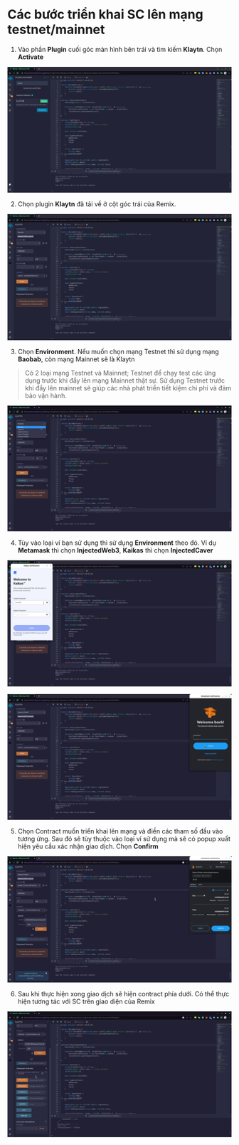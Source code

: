 # Các bước triển khai SC lên mạng testnet/mainnet

1. Vào phần **Plugin** cuối góc màn hình bên trái và tìm kiếm **Klaytn**. Chọn **Activate**

![My Image](./img/Step1.png)

2. Chọn plugin **Klaytn** đã tải về ở cột góc trái của Remix.

![My Image](./img/Step2.png)

3. Chọn **Environment**. Nếu muốn chọn mạng Testnet thì sử dụng mạng **Baobab**, còn mạng Mainnet sẽ là Klaytn
> Có 2 loại mạng Testnet và Mainnet; Testnet để  chạy test các ứng dụng trước khi đẩy lên mạng Mainnet thật sự. Sử dụng Testnet trước khi đẩy lên mainnet sẽ giúp các nhà phát triển tiết kiệm chi phí và đảm bảo vận hành. 


![My Image](./img/Step3.png)


4. Tùy vào loại ví bạn sử dụng thì sử dụng **Environment** theo đó. Ví dụ **Metamask** thì chọn **InjectedWeb3**, **Kaikas** thì chọn **InjectedCaver**

![My Image](./img/Step4.png)

![My Image](./img/Step4(2).png)


5. Chọn Contract muốn triển khai lên mạng và điền các tham số đầu vào tương ứng. Sau đó sẽ tùy thuộc vào loại ví sử dụng mà sẽ có popup xuất hiện yêu cầu xác nhận giao dịch. Chọn **Confirm**

![My Image](./img/Step6.png)


6. Sau khi thực hiện xong giao dịch sẽ hiện contract phía dưới. Có thể thực hiện tương tác với SC trên giao diện của Remix

![My Image](./img/Step7.png)

